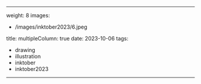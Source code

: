 
---
weight: 8
images:
- /images/inktober2023/6.jpeg

title:
multipleColumn: true
date: 2023-10-06
tags:
- drawing
- illustration
- inktober
- inktober2023
---

